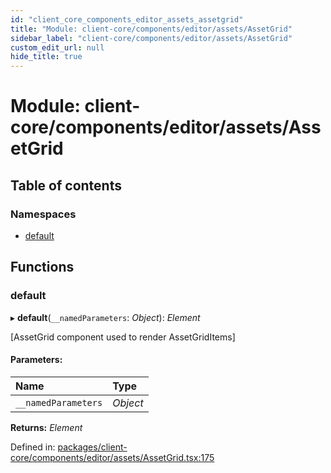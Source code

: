 ```yaml
---
id: "client_core_components_editor_assets_assetgrid"
title: "Module: client-core/components/editor/assets/AssetGrid"
sidebar_label: "client-core/components/editor/assets/AssetGrid"
custom_edit_url: null
hide_title: true
---
```


# Module: client-core/components/editor/assets/AssetGrid

## Table of contents

### Namespaces

- [default](client_core_components_editor_assets_assetgrid.default.md)

## Functions

### default

▸ **default**(`__namedParameters`: *Object*): *Element*

[AssetGrid component used to render AssetGridItems]

#### Parameters:

Name | Type |
:------ | :------ |
`__namedParameters` | *Object* |

**Returns:** *Element*

Defined in: [packages/client-core/components/editor/assets/AssetGrid.tsx:175](https://github.com/xr3ngine/xr3ngine/blob/5a0f83ed8/packages/client-core/components/editor/assets/AssetGrid.tsx#L175)
